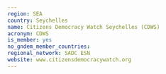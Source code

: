 ```yaml
---
region: SEA
country: Seychelles
name: Citizens Democracy Watch Seychelles (CDWS)
acronym: CDWS
is_member: yes
no_gndem_member_countries: 
regional_network: SADC ESN
website: www.citizensdemocracywatch.org
---
```


